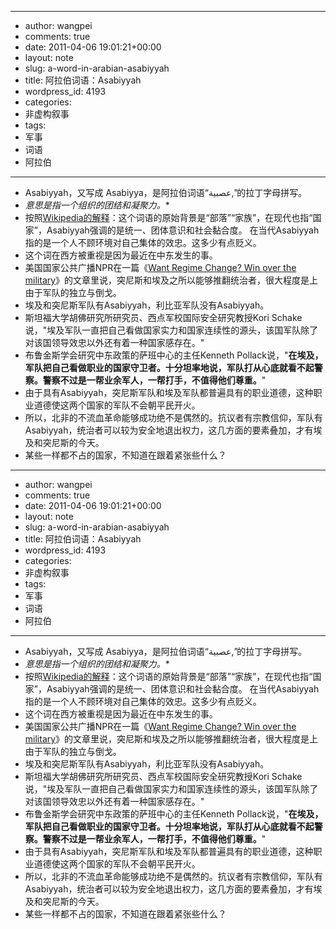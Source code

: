 - --
- author: wangpei
- comments: true
- date: 2011-04-06 19:01:21+00:00
- layout: note
- slug: a-word-in-arabian-asabiyyah
- title: 阿拉伯词语：Asabiyyah
- wordpress_id: 4193
- categories:
- 非虚构叙事
- tags:
- 军事
- 词语
- 阿拉伯
- --
- Asabiyyah，又写成 Asabiyya，是阿拉伯词语“عصبية,”的拉丁字母拼写。
- *意思是指一个组织的团结和凝聚力。**
- 按照[Wikipedia的解释](http://en.wikipedia.org/wiki/Asabiyyah)：这个词语的原始背景是“部落”“家族”，在现代也指“国家”，Asabiyyah强调的是统一、团体意识和社会黏合度。 在当代Asabiyyah指的是一个人不顾环境对自己集体的效忠。这多少有点贬义。
- 这个词在西方被重视是因为最近在中东发生的事。
- 美国国家公共广播NPR在一篇《[Want Regime Change? Win over the military](http://www.npr.org/2011/04/01/135016510/want-regime-change-win-over-the-military?ft=1&f=1009)》的文章里说，突尼斯和埃及之所以能够推翻统治者，很大程度是上由于军队的独立与倒戈。
- 埃及和突尼斯军队有Asabiyyah，利比亚军队没有Asabiyyah。
- 斯坦福大学胡佛研究所研究员、西点军校国际安全研究教授Kori Schake说，"埃及军队一直把自己看做国家实力和国家连续性的源头，该国军队除了对该国领导效忠以外还有着一种国家感存在。"
- 布鲁金斯学会研究中东政策的萨班中心的主任Kenneth Pollack说，"**在埃及，军队把自己看做职业的国家守卫者。十分坦率地说，军队打从心底就看不起警察。警察不过是一帮业余军人，一帮打手，不值得他们尊重。**"
- 由于具有Asabiyyah，突尼斯军队和埃及军队都普遍具有的职业道德，这种职业道德使这两个国家的军队不会朝平民开火。
- 所以，北非的不流血革命能够成功绝不是偶然的。抗议者有宗教信仰，军队有Asabiyyah，统治者可以较为安全地退出权力，这几方面的要素叠加，才有埃及和突尼斯的今天。
- 某些一样都不占的国家，不知道在跟着紧张些什么？
- --
- author: wangpei
- comments: true
- date: 2011-04-06 19:01:21+00:00
- layout: note
- slug: a-word-in-arabian-asabiyyah
- title: 阿拉伯词语：Asabiyyah
- wordpress_id: 4193
- categories:
- 非虚构叙事
- tags:
- 军事
- 词语
- 阿拉伯
- --
- Asabiyyah，又写成 Asabiyya，是阿拉伯词语“عصبية,”的拉丁字母拼写。
- *意思是指一个组织的团结和凝聚力。**
- 按照[Wikipedia的解释](http://en.wikipedia.org/wiki/Asabiyyah)：这个词语的原始背景是“部落”“家族”，在现代也指“国家”，Asabiyyah强调的是统一、团体意识和社会黏合度。 在当代Asabiyyah指的是一个人不顾环境对自己集体的效忠。这多少有点贬义。
- 这个词在西方被重视是因为最近在中东发生的事。
- 美国国家公共广播NPR在一篇《[Want Regime Change? Win over the military](http://www.npr.org/2011/04/01/135016510/want-regime-change-win-over-the-military?ft=1&f=1009)》的文章里说，突尼斯和埃及之所以能够推翻统治者，很大程度是上由于军队的独立与倒戈。
- 埃及和突尼斯军队有Asabiyyah，利比亚军队没有Asabiyyah。
- 斯坦福大学胡佛研究所研究员、西点军校国际安全研究教授Kori Schake说，"埃及军队一直把自己看做国家实力和国家连续性的源头，该国军队除了对该国领导效忠以外还有着一种国家感存在。"
- 布鲁金斯学会研究中东政策的萨班中心的主任Kenneth Pollack说，"**在埃及，军队把自己看做职业的国家守卫者。十分坦率地说，军队打从心底就看不起警察。警察不过是一帮业余军人，一帮打手，不值得他们尊重。**"
- 由于具有Asabiyyah，突尼斯军队和埃及军队都普遍具有的职业道德，这种职业道德使这两个国家的军队不会朝平民开火。
- 所以，北非的不流血革命能够成功绝不是偶然的。抗议者有宗教信仰，军队有Asabiyyah，统治者可以较为安全地退出权力，这几方面的要素叠加，才有埃及和突尼斯的今天。
- 某些一样都不占的国家，不知道在跟着紧张些什么？
